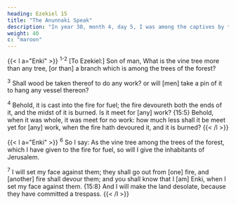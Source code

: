```yaml
---
heading: Ezekiel 15
title: "The Anunnaki Speak"
description: "In year 30, month 4, day 5, I was among the captives by the river of Chebar"
weight: 40
c: "maroon"
---
```



{{< l a="Enki" >}}
<sup>1-2</sup> [To Ezekiel:] Son of man, What is the vine tree more than any tree, [or than] a branch which is among the trees of the forest? 

<sup>3</sup> Shall wood be taken thereof to do any work? or will [men] take a pin of it to hang any vessel thereon? 

<sup>4</sup> Behold, it is cast into the fire for fuel; the fire devoureth both the ends of it, and the midst of it is burned. Is it meet for [any] work? {15:5} Behold, when it was whole, it was meet for no work: how much less shall it be meet yet for [any] work, when the fire hath devoured it, and it is burned?
{{< /l >}}


{{< l a="Enki" >}}
<sup>6</sup> So I say: As the vine tree among the trees of the forest, which I have given to the
fire for fuel, so will I give the inhabitants of Jerusalem.

<sup>7</sup> I will set my face against them; they shall go out from [one] fire, and [another] fire shall devour them; and you shall know that I [am] Enki, when I set my face against them. {15:8} And I will make the land desolate, because they have committed a trespass.
{{< /l >}}

